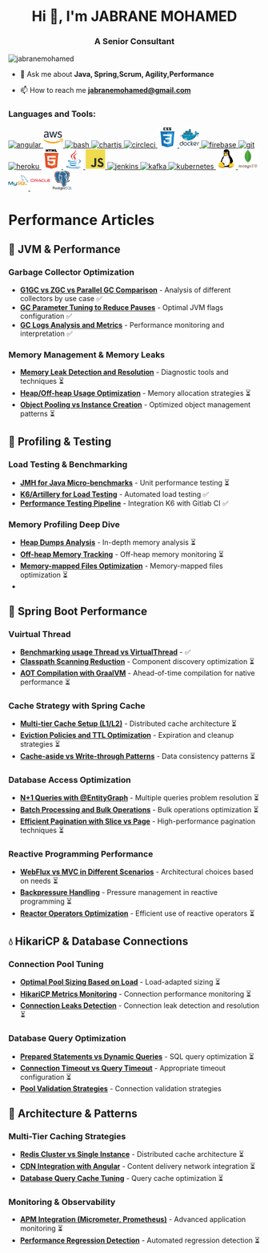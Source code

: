 <h1 align="center">Hi 👋, I'm JABRANE MOHAMED</h1>
<h3 align="center">A Senior Consultant</h3>

<p align="left"> <img src="https://komarev.com/ghpvc/?username=jabranemohamed&label=Profile%20views&color=0e75b6&style=flat" alt="jabranemohamed" /> </p>

- 💬 Ask me about **Java, Spring,Scrum, Agility,Performance**

- 📫 How to reach me **jabranemohamed@gmail.com**

<h3 align="left">Languages and Tools:</h3>
<p align="left"> <a href="https://angular.io" target="_blank" rel="noreferrer"> <img src="https://angular.io/assets/images/logos/angular/angular.svg" alt="angular" width="40" height="40"/> </a> <a href="https://aws.amazon.com" target="_blank" rel="noreferrer"> <img src="https://raw.githubusercontent.com/devicons/devicon/master/icons/amazonwebservices/amazonwebservices-original-wordmark.svg" alt="aws" width="40" height="40"/> </a> <a href="https://www.gnu.org/software/bash/" target="_blank" rel="noreferrer"> <img src="https://www.vectorlogo.zone/logos/gnu_bash/gnu_bash-icon.svg" alt="bash" width="40" height="40"/> </a> <a href="https://www.chartjs.org" target="_blank" rel="noreferrer"> <img src="https://www.chartjs.org/media/logo-title.svg" alt="chartjs" width="40" height="40"/> </a> <a href="https://circleci.com" target="_blank" rel="noreferrer"> <img src="https://www.vectorlogo.zone/logos/circleci/circleci-icon.svg" alt="circleci" width="40" height="40"/> </a> <a href="https://www.w3schools.com/css/" target="_blank" rel="noreferrer"> <img src="https://raw.githubusercontent.com/devicons/devicon/master/icons/css3/css3-original-wordmark.svg" alt="css3" width="40" height="40"/> </a> <a href="https://www.docker.com/" target="_blank" rel="noreferrer"> <img src="https://raw.githubusercontent.com/devicons/devicon/master/icons/docker/docker-original-wordmark.svg" alt="docker" width="40" height="40"/> </a> <a href="https://firebase.google.com/" target="_blank" rel="noreferrer"> <img src="https://www.vectorlogo.zone/logos/firebase/firebase-icon.svg" alt="firebase" width="40" height="40"/> </a> <a href="https://git-scm.com/" target="_blank" rel="noreferrer"> <img src="https://www.vectorlogo.zone/logos/git-scm/git-scm-icon.svg" alt="git" width="40" height="40"/> </a> <a href="https://heroku.com" target="_blank" rel="noreferrer"> <img src="https://www.vectorlogo.zone/logos/heroku/heroku-icon.svg" alt="heroku" width="40" height="40"/> </a> <a href="https://www.w3.org/html/" target="_blank" rel="noreferrer"> <img src="https://raw.githubusercontent.com/devicons/devicon/master/icons/html5/html5-original-wordmark.svg" alt="html5" width="40" height="40"/> </a> <a href="https://www.java.com" target="_blank" rel="noreferrer"> <img src="https://raw.githubusercontent.com/devicons/devicon/master/icons/java/java-original.svg" alt="java" width="40" height="40"/> </a> <a href="https://developer.mozilla.org/en-US/docs/Web/JavaScript" target="_blank" rel="noreferrer"> <img src="https://raw.githubusercontent.com/devicons/devicon/master/icons/javascript/javascript-original.svg" alt="javascript" width="40" height="40"/> </a> <a href="https://www.jenkins.io" target="_blank" rel="noreferrer"> <img src="https://www.vectorlogo.zone/logos/jenkins/jenkins-icon.svg" alt="jenkins" width="40" height="40"/> </a> <a href="https://kafka.apache.org/" target="_blank" rel="noreferrer"> <img src="https://www.vectorlogo.zone/logos/apache_kafka/apache_kafka-icon.svg" alt="kafka" width="40" height="40"/> </a> <a href="https://kubernetes.io" target="_blank" rel="noreferrer"> <img src="https://www.vectorlogo.zone/logos/kubernetes/kubernetes-icon.svg" alt="kubernetes" width="40" height="40"/> </a> <a href="https://www.linux.org/" target="_blank" rel="noreferrer"> <img src="https://raw.githubusercontent.com/devicons/devicon/master/icons/linux/linux-original.svg" alt="linux" width="40" height="40"/> </a> <a href="https://www.mongodb.com/" target="_blank" rel="noreferrer"> <img src="https://raw.githubusercontent.com/devicons/devicon/master/icons/mongodb/mongodb-original-wordmark.svg" alt="mongodb" width="40" height="40"/> </a> <a href="https://www.mysql.com/" target="_blank" rel="noreferrer"> <img src="https://raw.githubusercontent.com/devicons/devicon/master/icons/mysql/mysql-original-wordmark.svg" alt="mysql" width="40" height="40"/> </a> <a hrhttps://github.com/jabranemohamed/jabranemohamed/blob/master/README.mdef="https://www.oracle.com/" target="_blank" rel="noreferrer"> <img src="https://raw.githubusercontent.com/devicons/devicon/master/icons/oracle/oracle-original.svg" alt="oracle" width="40" height="40"/> </a> <a href="https://www.postgresql.org" target="_blank" rel="noreferrer"> <img src="https://raw.githubusercontent.com/devicons/devicon/master/icons/postgresql/postgresql-original-wordmark.svg" alt="postgresql" width="40" height="40"/> </a>  </p>


# Performance Articles

## 🚀 JVM & Performance

### Garbage Collector Optimization
- **[G1GC vs ZGC vs Parallel GC Comparison](https://github.com/jabranemohamed/jvm/blob/main/gc-comparison.md)** - Analysis of different collectors by use case ✅ 
- **[GC Parameter Tuning to Reduce Pauses](https://github.com/jabranemohamed/jvm/blob/main/gc_tunning.md)** - Optimal JVM flags configuration  ✅ 
- **[GC Logs Analysis and Metrics](https://github.com/jabranemohamed/jvm/blob/main/gc_analysis.md)** - Performance monitoring and interpretation  ✅ 

### Memory Management & Memory Leaks
- **[Memory Leak Detection and Resolution](./jvm/memory-leaks.md)** - Diagnostic tools and techniques  ⏳
- **[Heap/Off-heap Usage Optimization](./jvm/heap-optimization.md)** - Memory allocation strategies    ⏳
- **[Object Pooling vs Instance Creation](./jvm/object-pooling.md)** - Optimized object management patterns ⏳


## 🧪 Profiling & Testing

### Load Testing & Benchmarking
- **[JMH for Java Micro-benchmarks](./testing/jmh-benchmarks.md)** - Unit performance testing ⏳
- **[K6/Artillery for Load Testing](https://github.com/jabranemohamed/perf/blob/main/K6.md)** - Automated load testing ✅ 
- **[Performance Testing Pipeline](https://github.com/jabranemohamed/jvm/blob/main/performance-pipeline.md)** - Integration K6 with Gitlab CI ✅

### Memory Profiling Deep Dive
- **[Heap Dumps Analysis](./testing/heap-dumps.md)** - In-depth memory analysis ⏳
- **[Off-heap Memory Tracking](./testing/off-heap-tracking.md)** - Off-heap memory monitoring ⏳
- **[Memory-mapped Files Optimization](./testing/memory-mapped-files.md)** - Memory-mapped files optimization ⏳
- 

## 🍃 Spring Boot Performance

### Vuirtual Thread
- **[Benchmarking usage Thread vs VirtualThread](https://github.com/jabranemohamed/report-service)** -  ✅ 
- **[Classpath Scanning Reduction](./spring-boot/classpath-optimization.md)** - Component discovery optimization  ⏳
- **[AOT Compilation with GraalVM](./spring-boot/graalvm-aot.md)** - Ahead-of-time compilation for native performance  ⏳

### Cache Strategy with Spring Cache
- **[Multi-tier Cache Setup (L1/L2)](./spring-boot/cache-multi-tier.md)** - Distributed cache architecture  ⏳
- **[Eviction Policies and TTL Optimization](./spring-boot/cache-eviction.md)** - Expiration and cleanup strategies  ⏳
- **[Cache-aside vs Write-through Patterns](./spring-boot/cache-patterns.md)** - Data consistency patterns  ⏳

### Database Access Optimization
- **[N+1 Queries with @EntityGraph](./spring-boot/n-plus-one-queries.md)** - Multiple queries problem resolution  ⏳
- **[Batch Processing and Bulk Operations](./spring-boot/batch-operations.md)** - Bulk operations optimization  ⏳
- **[Efficient Pagination with Slice vs Page](./spring-boot/pagination-optimization.md)** - High-performance pagination techniques ⏳

### Reactive Programming Performance
- **[WebFlux vs MVC in Different Scenarios](./spring-boot/webflux-vs-mvc.md)** - Architectural choices based on needs ⏳
- **[Backpressure Handling](./spring-boot/backpressure-handling.md)** - Pressure management in reactive programming  ⏳
- **[Reactor Operators Optimization](./spring-boot/reactor-optimization.md)** - Efficient use of reactive operators ⏳


## 💧 HikariCP & Database Connections

### Connection Pool Tuning
- **[Optimal Pool Sizing Based on Load](./hikaricp/pool-sizing.md)** - Load-adapted sizing ⏳
- **[HikariCP Metrics Monitoring](./hikaricp/monitoring-metrics.md)** - Connection performance monitoring ⏳
- **[Connection Leaks Detection](./hikaricp/leak-detection.md)** - Connection leak detection and resolution ⏳

### Database Query Optimization
- **[Prepared Statements vs Dynamic Queries](./hikaricp/prepared-statements.md)** - SQL query optimization ⏳
- **[Connection Timeout vs Query Timeout](./hikaricp/timeout-configuration.md)** - Appropriate timeout configuration ⏳
- **[Pool Validation Strategies](./hikaricp/validation-strategies.md)** - Connection validation strategies

## 🔄 Architecture & Patterns

### Multi-Tier Caching Strategies
- **[Redis Cluster vs Single Instance](./architecture/redis-clustering.md)** - Distributed cache architecture ⏳
- **[CDN Integration with Angular](./architecture/cdn-integration.md)** - Content delivery network integration ⏳
- **[Database Query Cache Tuning](./architecture/db-query-cache.md)** - Query cache optimization ⏳

### Monitoring & Observability
- **[APM Integration (Micrometer, Prometheus)](./architecture/apm-integration.md)** - Advanced application monitoring ⏳
- **[Performance Regression Detection](./architecture/regression-detection.md)** - Automated regression detection ⏳

